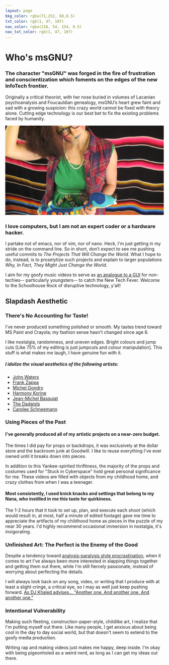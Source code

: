 ```yaml
---
layout: page
bkg_color: rgba(71,252, 68,0.5)
txt_color: rgb(1, 47, 107)
nav_color: rgba(216, 54, 154, 0.5)
nav_txt_color: rgb(1, 47, 107)
---
```


# **Who's msGNU?**

### The character "msGNU" was forged in the fire of frustration and conscientization which foments on the edges of the new InfoTech frontier.

Originally a critical theorist, with her nose buried in volumes of Lacanian psychoanalysis and Foucauldian genealogy, msGNU’s heart grew faint and sad with a growing suspicion: this crazy world cannot be fixed with theory alone. Cutting edge technology is our best bet to fix the existing problems faced by humanity.

![msGNU](/images/guitar.JPG)


### I love computers, but I am not an expert coder or a hardware hacker.
I partake not of emacs, nor of vim, nor of nano. Heck, I'm just getting in my stride on the command line. So in short, don’t expect to see me pushing useful commits to *The Projects That Will Change the World*. What I hope to do, instead, is to proselytize such projects and explain to larger populations *Why, In Fact, They Might Just Change the World*.

I aim for my goofy music videos to serve as [an analogue to a GUI](https://en.wikipedia.org/wiki/Graphical_user_interface) for non-techies-- particularly youngsters-- to catch the New Tech Fever. Welcome to the Schoolhouse Rock of disruptive technology, y'all!

## Slapdash Aesthetic

### There's No Accounting for Taste!

I've never produced something polished or smooth. My tastes trend toward MS Paint and Crayola; my fashion sense hasn't changed since age 6.

I like nostalgia, randomness, and uneven edges. Bright colours and jump cuts [Like 75% of my editing is just jumpcuts and colour manipulation]. This stuff is what makes me laugh, I have genuine fun with it.
<!-- I don't care how jarring they are, I'll always take a hard cut over a proper transition. -->
<!-- In short, I share my aesthetic tastes with a lot of 6 year olds. I never grew out of goofy Crayola-style crafts, and I don't intend to.  -->

##### I idolize the visual aesthetics of the following artists:

* [John Waters](https://youtu.be/M6JNevrNvFk)
* [Frank Zappa](https://youtu.be/6f1MRrNMNSQ)
* [Michel Gondry](https://youtu.be/XJnhaXwK86M)
* [Harmony Korine](https://youtu.be/BUsB3S0CfKE)
* [Jean-Michel Basquiat](http://basquiat.com/)
* [The Dadaists](https://web.archive.org/web/20160131161705/http://www.dadart.com/dadaism/dada/020-history-dada-movement.html)
* [Carolee Schneemann](http://ubu.com/film/schneemann.html)

### Using Pieces of the Past

#### I've generally produced all of my artistic projects on a near-zero budget.

The times I did pay for props or backdrops, it was exclusively at the dollar store and the backroom junk at Goodwill. I like to reuse everything I've ever owned until it breaks down into pieces.

In addition to this Yankee-spirited thriftiness, the majority of the props and costumes used for "Stuck in Cyberspace" hold great personal significance for me. These videos are filled with objects from my childhood home, and crazy clothes from when I was a teenager.

#### Most consistently, I used knick knacks and settings that belong to my Nana, who instilled in me this taste for quirkiness.

The 1-2 hours that it took to set up, plan, and execute each shoot (which would result in, at most, half a minute of edited footage) gave me time to appreciate the artifacts of my childhood home as pieces in the puzzle of my near 30 years. I'd highly recommend occasional immersion in nostalgia, it's invigorating.

### Unfinished Art: The Perfect is the Enemy of the Good

Despite a tendency toward [analysis-paralysis style procrastination](https://web.archive.org/web/20160708010435/https://blog.todoist.com/2015/07/08/analysis-paralysis-and-your-productivity/), when it comes to art I've always been more interested in slapping things together and getting them out there, while I'm still fiercely passionate, instead of worrying about perfecting the details.

I will always look back on any song, video, or writing that I produce with at least a slight cringe, a critical eye, so I may as well just keep pushing forward. [As DJ Khaled advises... "Another one. And another one. And another one."](https://youtu.be/Jo-0ytcEXKg)

### Intentional Vulnerability

Making such fleeting, construction-paper-style, childlike art, I realize that I'm putting myself out there. Like many people, I get anxious about being cool in the day to day social world, but that doesn't seem to extend to the goofy media production.

Writing rap and making videos just makes me happy, deep inside. I'm okay with being pigeonholed as a weird nerd, as long as I can get my ideas out there.



<!-- I would never have written any of these songs if it weren't for the academic and theoretical inspirations which sparked them off. The [Bibliography](/pdfs/chelsea_palmer_2015_SIC_bibliography.pdf) is an exhaustive list of the six-month-cram-session of reading that allowed this to happen. To pick a few favourites:

* David Beer
* Siva Vaidhyanathan
* Ursula Franklin
* danah boyd
* Lawrence Lessig
* Geert Lovink
* Ray Kurzweil
* Jose van Dijck
* Mark Poster -->
